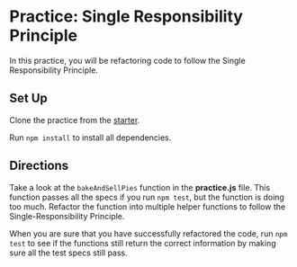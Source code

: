 # Practice: Single Responsibility Principle

In this practice, you will be refactoring code to follow the Single
Responsibility Principle.

## Set Up

Clone the practice from the [starter].

Run `npm install` to install all dependencies.

## Directions

Take a look at the `bakeAndSellPies` function in the __practice.js__ file. This
function passes all the specs if you run `npm test`, but the function is doing
too much. Refactor the function into multiple helper functions to follow the
Single-Responsibility Principle.

When you are sure that you have successfully refactored the code, run `npm test`
to see if the functions still return the correct information by making sure all
the test specs still pass.

[starter]: https://github.com/appacademy/practice-for-week-04-single-responsibility-principle
